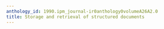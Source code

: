 ```yaml
---
anthology_id: 1990.ipm_journal-ir0anthology0volumeA26A2.0
title: Storage and retrieval of structured documents
---
```


